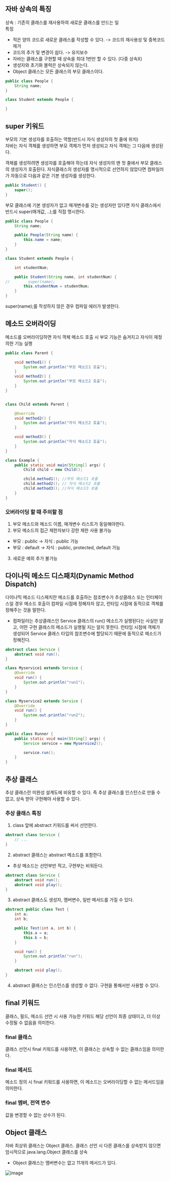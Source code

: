 ## 자바 상속의 특징
상속 : 기존의 클래스를 재사용하여 새로운 클래스를 만드는 일  
특징
- 적은 양의 코드로 새로운 클래스를 작성할 수 있다. -> 코드의 재사용성 및 중복코드 제거
- 코드의 추가 및 변경이 쉽다. -> 유지보수
- 자바는 클래스를 구현할 때 상속을 최대 1번만 할 수 있다. (다중 상속X)
- 생성자와 초기화 블럭은 상속되지 않는다.
- Object 클래스는 모든 클래스의 부모 클래스이다.

```java
public class People {
    String name;
}

class Student extends People {

}
```

## super 키워드
부모의 기본 생성자를 호출하는 역할(반드시 자식 생성자의 첫 줄에 위치)  
자바는 자식 객체를 생성하면 부모 객체가 먼저 생성되고 자식 객체는 그 다음에 생성된다.  

객체를 생성하려면 생성자를 호출해야 하는데 자식 생성자의 맨 첫 줄에서 부모 클래스의 생성자가 호출된다. 자식클래스의 생성자를 명시적으로 선언하지 않았다면
컴파일러가 자동으로 다음과 같은 기본 생성자를 생성한다.

```java
public Student() {
    super();
}
```

부모 클래스에 기본 생성자가 없고 매개변수를 갖는 생성자만 있다면 자식 클래스에서 반드시 super(매개값, ..);를 직접 명시한다.  

```java
public class People {
    String name;

    public People(String name) {
        this.name = name;
    }
}

class Student extends People {

    int studentNum;

    public Student(String name, int studentNum) {
//        super(name);
        this.studentNum = studentNum;
    }
}
```
super(name);를 작성하지 않은 경우 컴파일 에러가 발생한다.

## 메소드 오버라이딩
메소드를 오버라이딩하면 자식 객체 메소드 호출 시 부모 기능은 숨겨지고 자식이 재정의한 기능 실행

```java
public class Parent {

    void method1() {
        System.out.println("부모 메소드1 호출");
    }
    void method2() {
        System.out.println("부모 메소드2 호출");
    }
}


class Child extends Parent {

    @Override
    void method2() {
        System.out.println("자식 메소드2 호출");
    }

    void method3() {
        System.out.println("자식 메소드3 호출");
    }
}
```

```java
class Example {
    public static void main(String[] args) {
        Child child = new Child();

        child.method1(); //부모 메소드1 호출
        child.method2(); // 자식 메소드2 호출
        child.method3(); //자식 메소드3 호출
    }
}
```
### 오버라이딩 할 때 주의할 점
1. 부모 메소드와 메소드 이름, 매개변수 리스트가 동일해야한다.
2. 부모 메소드의 접근 제한자보다 강한 제한 사용 불가능
- 부모 : public -> 자식 : public 가능
- 부모 : default -> 자식 : public, protected, default 가능
3. 새로운 예외 추가 불가능

## 다이나믹 메소드 디스패치(Dynamic Method Dispatch)
다이나믹 메소드 디스패치란 메소드를 호출하는 참조변수가 추상클래스 또는 인터페이스일 경우 메소드 호출이 컴파일 시점에 정해자자 않고, 런타임 시점에 동적으로
객체를 정해주는 것을 말한다.

- 컴파일러는 추상클래스인 Service 클래스의 run() 메소드가 실행된다는 사실만 알고, 어떤 구현 클래스의 메소드가 실행될 지는 알지 못한다. 런타임 시점에 객체가 생성되어 Service 클래스 타입의 참조변수에 할당되기 때문에 동적으로 메소드가 정해진다.

```java
abstract class Service {
    abstract void run();
}

class Myservice1 extends Service {
    @Override
    void run() {
        System.out.println("run1");
    }
}

class Myservice2 extends Service {
    @Override
    void run() {
        System.out.println("run2");
    }
}

public class Runner {
    public static void main(String[] args) {
        Service service = new Myservice2();

        service.run();
    }
}
```
 
## 추상 클래스
추상 클래스란 미완성 설계도에 비유할 수 있다. 즉 추상 클래스를 인스턴스로 만들 수 없고, 상속 받아 구현해야 사용할 수 있다.

### 추상 클래스 특징
1. class 앞에 abstract 키워드를 써서 선언한다.

```java
abstract class Service {
    // ...
}
```

2. abstract 클래스는 abstract 메소드를 포함한다.
- 추상 메소드는 선언부만 적고, 구현부는 비워둔다.

```java
abstract class Service {
    abstract void run();
    abstract void play();
}
```

3. abstract 클래스도 생성자, 멤버변수, 일반 메서드를 가질 수 있다.

```java
abstract public class Test {
    int a;
    int b;

    public Test(int a, int b) {
        this.a = a;
        this.b = b;
    }

    void run() {
        System.out.println("run");
    }

    abstract void play();
}
```

4. abstract 클래스는 인스턴스를 생성할 수 없다. 구현을 통해서만 사용할 수 있다.

## final 키워드
클래스, 필드, 메소드 선언 시 사용 가능한 키워드 해당 선언이 최종 상태이고, 더 이상 수정될 수 없음을 의미한다.

### final 클래스
클래스 선언시 final 키워드를 사용하면, 이 클래스는 상속할 수 없는 클래스임을 의미한다.

### final 메서드
메소드 정의 시 final 키워드를 사용하면, 이 메소드는 오버라이딩할 수 없는 메서드임을 의미한다. 

### final 멤버, 전역 변수
값을 변경할 수 없는 상수가 된다.

## Object 클래스
자바 최상위 클래스는 Object 클래스. 클래스 선언 시 다른 클래스를 상속받지 않으면 암시적으로 java.lang.Object 클래스를 상속

- Object 클래스는 멤버변수는 없고 11개의 메서드가 있다.

![image](https://user-images.githubusercontent.com/38120537/157044022-fb6fb44c-ac83-4c77-a818-c6399773bf37.png)

